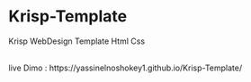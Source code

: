 # Krisp-Template
Krisp WebDesign Template Html Css

<br>
live Dimo : https://yassinelnoshokey1.github.io/Krisp-Template/
